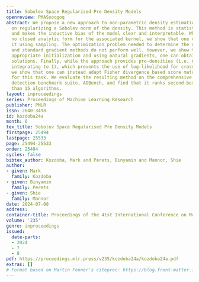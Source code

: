```yaml
---
title: Sobolev Space Regularised Pre Density Models
openreview: PMASooqgoq
abstract: We propose a new approach to non-parametric density estimation that is based
  on regularizing a Sobolev norm of the density. This method is statistically consistent,
  and makes the inductive bias of the model clear and interpretable. While there is
  no closed analytic form for the associated kernel, we show that one can approximate
  it using sampling. The optimization problem needed to determine the density is non-convex,
  and standard gradient methods do not perform well. However, we show that with an
  appropriate initialization and using natural gradients, one can obtain well performing
  solutions. Finally, while the approach provides pre-densities (i.e. not necessarily
  integrating to 1), which prevents the use of log-likelihood for cross validation,
  we show that one can instead adapt Fisher divergence based score matching methods
  for this task. We evaluate the resulting method on the comprehensive recent anomaly
  detection benchmark suite, ADBench, and find that it ranks second best, among more
  than 15 algorithms.
layout: inproceedings
series: Proceedings of Machine Learning Research
publisher: PMLR
issn: 2640-3498
id: kozdoba24a
month: 0
tex_title: Sobolev Space Regularised Pre Density Models
firstpage: 25494
lastpage: 25533
page: 25494-25533
order: 25494
cycles: false
bibtex_author: Kozdoba, Mark and Perets, Binyamin and Mannor, Shie
author:
- given: Mark
  family: Kozdoba
- given: Binyamin
  family: Perets
- given: Shie
  family: Mannor
date: 2024-07-08
address:
container-title: Proceedings of the 41st International Conference on Machine Learning
volume: '235'
genre: inproceedings
issued:
  date-parts:
  - 2024
  - 7
  - 8
pdf: https://proceedings.mlr.press/v235/kozdoba24a/kozdoba24a.pdf
extras: []
# Format based on Martin Fenner's citeproc: https://blog.front-matter.io/posts/citeproc-yaml-for-bibliographies/
---
```

